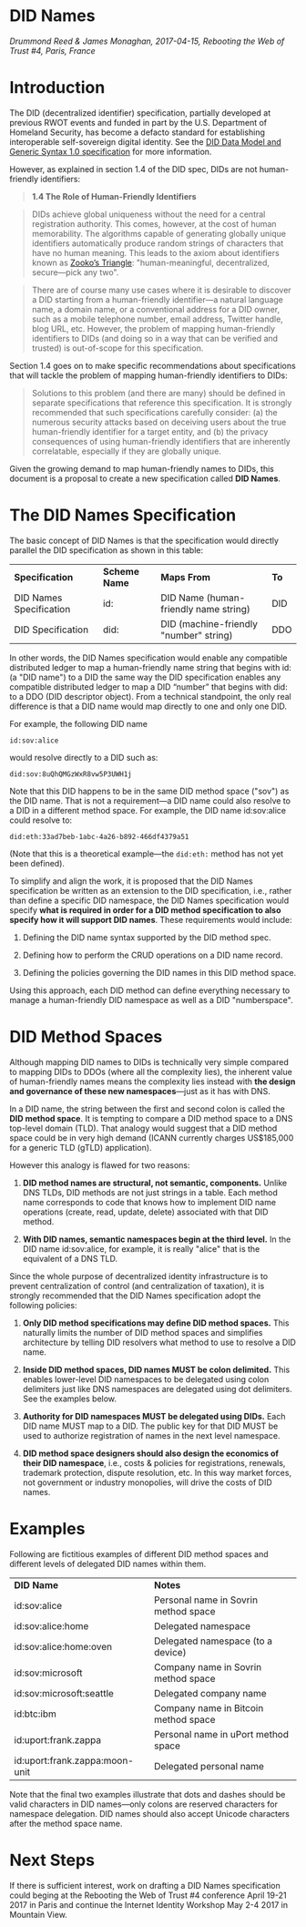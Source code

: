 # DID Names

*Drummond Reed & James Monaghan, 2017-04-15, Rebooting the Web of Trust #4, Paris, France*

# Introduction

The DID (decentralized identifier) specification, partially developed at previous RWOT events and funded in part by the U.S. Department of Homeland Security, has become a defacto standard for establishing interoperable self-sovereign digital identity. See the [DID Data Model and Generic Syntax 1.0 specification](https://github.com/WebOfTrustInfo/rebooting-the-web-of-trust-fall2016/blob/master/final-documents/did-implementer-draft-10.pdf) for more information.

However, as explained in section 1.4 of the DID spec, DIDs are not human-friendly identifiers:

> **1.4 The Role of Human-Friendly Identifiers**

> DIDs achieve global uniqueness without the need for a central registration authority. This comes, however, at the cost of human memorability. The algorithms capable of generating globally unique identifiers automatically produce random strings of characters that have no human meaning. This leads to the axiom about identifiers known as [Zooko’s Triangle](https://en.wikipedia.org/wiki/Zooko%27s_triangle): "human-meaningful, decentralized, secure—pick any two".

> There are of course many use cases where it is desirable to discover a DID starting from a human-friendly identifier—a natural language name, a domain name, or a conventional address for a DID owner, such as a mobile telephone number, email address, Twitter handle, blog URL, etc. However, the problem of mapping human-friendly identifiers to DIDs (and doing so in a way that can be verified and trusted) is out-of-scope for this specification. 

Section 1.4 goes on to make specific recommendations about specifications that will tackle the problem of mapping human-friendly identifiers to DIDs:

> Solutions to this problem (and there are many) should be defined in separate specifications that reference this specification. It is strongly recommended that such specifications carefully consider: (a) the numerous security attacks based on deceiving users about the true human-friendly identifier for a target entity, and (b) the privacy consequences of using human-friendly identifiers that are inherently correlatable, especially if they are globally unique.

Given the growing demand to map human-friendly names to DIDs, this document is a proposal to create a new specification called **DID Names**.

# The DID Names Specification

The basic concept of DID Names is that the specification would directly parallel the DID specification as shown in this table:

<table>
  <tr>
    <td><strong>Specification</strong></td>
    <td><strong>Scheme Name</strong></td>
    <td><strong>Maps From</strong></td>
    <td><strong>To</strong></td>
  </tr>
  <tr>
    <td>DID Names Specification</td>
    <td>id:</td>
    <td>DID Name
(human-friendly name string)</td>
    <td>DID</td>
  </tr>
  <tr>
    <td>DID Specification</td>
    <td>did:</td>
    <td>DID
(machine-friendly "number" string)</td>
    <td>DDO</td>
  </tr>
</table>


In other words, the DID Names specification would enable any compatible distributed ledger to map a human-friendly name string that begins with id: (a "DID name") to a DID the same way the DID specification enables any compatible distributed ledger to map a DID “number” that begins with did: to a DDO (DID descriptor object). From a technical standpoint, the only real difference is that a DID name would map directly to one and only one DID.

For example, the following DID name

```id:sov:alice```

would resolve directly to a DID such as:

```did:sov:8uQhQMGzWxR8vw5P3UWH1j```

Note that this DID happens to be in the same DID method space ("sov") as the DID name. That is not a requirement—a DID name could also resolve to a DID in a different method space. For example, the DID name id:sov:alice could resolve to:

```did:eth:33ad7beb-1abc-4a26-b892-466df4379a51```

(Note that this is a theoretical example—the ```did:eth:``` method has not yet been defined).

To simplify and align the work, it is proposed that the DID Names specification be written as an extension to the DID specification, i.e., rather than define a specific DID namespace, the DID Names specification would specify **what is required in order for a DID method specification to also specify how it will support DID names**. These requirements would include:

1. Defining the DID name syntax supported by the DID method spec.

2. Defining how to perform the CRUD operations on a DID name record.

3. Defining the policies governing the DID names in this DID method space.

Using this approach, each DID method can define everything necessary to manage a human-friendly DID namespace as well as a DID "numberspace".

# DID Method Spaces

Although mapping DID names to DIDs is technically very simple compared to mapping DIDs to DDOs (where all the complexity lies), the inherent value of human-friendly names means the complexity lies instead with **the design and governance of these new namespaces**—just as it has with DNS. 

In a DID name, the string between the first and second colon is called the **DID method space**. It is tempting to compare a DID method space to a DNS top-level domain (TLD). That analogy would suggest that a DID method space could be in very high demand (ICANN currently charges US$185,000 for a generic TLD (gTLD) application).

However this analogy is flawed for two reasons:

1. **DID method names are structural, not semantic, components.** Unlike DNS TLDs, DID methods are not just strings in a table. Each method name corresponds to code that knows how to implement DID name operations (create, read, update, delete) associated with that DID method.

2. **With DID names, semantic namespaces begin at the third level.** In the DID name id:sov:alice, for example, it is really "alice" that is the equivalent of a DNS TLD.

Since the whole purpose of decentralized identity infrastructure is to prevent centralization of control (and centralization of taxation), it is strongly recommended that the DID Names specification adopt the following policies:

1. **Only DID method specifications may define DID method spaces.** This naturally limits the number of DID method spaces and simplifies architecture by telling DID resolvers what method to use to resolve a DID name.

2. **Inside DID method spaces, DID names MUST be colon delimited.** This enables lower-level DID namespaces to be delegated using colon delimiters just like DNS namespaces are delegated using dot delimiters. See the examples below.

3. **Authority for DID namespaces MUST be delegated using DIDs.** Each DID name MUST map to a DID. The public key for that DID MUST be used to authorize registration of names in the next level namespace.

4. **DID method space designers should also design the economics of their DID namespace**, i.e., costs & policies for registrations, renewals, trademark protection, dispute resolution, etc. In this way market forces, not government or industry monopolies, will drive the costs of DID names.

# Examples

Following are fictitious examples of different DID method spaces and different levels of delegated DID names within them.

<table>
  <tr>
    <td><strong>DID Name</strong></td>
    <td><strong>Notes</strong></td>
  </tr>
  <tr>
    <td>id:sov:alice</td>
    <td>Personal name in Sovrin method space</td>
  </tr>
  <tr>
    <td>id:sov:alice:home</td>
    <td>Delegated namespace</td>
  </tr>
  <tr>
    <td>id:sov:alice:home:oven</td>
    <td>Delegated namespace (to a device)</td>
  </tr>
  <tr>
    <td>id:sov:microsoft</td>
    <td>Company name in Sovrin method space</td>
  </tr>
  <tr>
    <td>id:sov:microsoft:seattle</td>
    <td>Delegated company name</td>
  </tr>
  <tr>
    <td>id:btc:ibm</td>
    <td>Company name in Bitcoin method space</td>
  </tr>
  <tr>
    <td>id:uport:frank.zappa</td>
    <td>Personal name in uPort method space</td>
  </tr>
  <tr>
    <td>id:uport:frank.zappa:moon-unit</td>
    <td>Delegated personal name</td>
  </tr>
</table>


Note that the final two examples illustrate that dots and dashes should be valid characters in DID names—only colons are reserved characters for namespace delegation. DID names should also accept Unicode characters after the method space name.

# Next Steps

If there is sufficient interest, work on drafting a DID Names specification could beging at the Rebooting the Web of Trust #4 conference April 19-21 2017 in Paris and continue the Internet Identity Workshop May 2-4 2017 in Mountain View.

